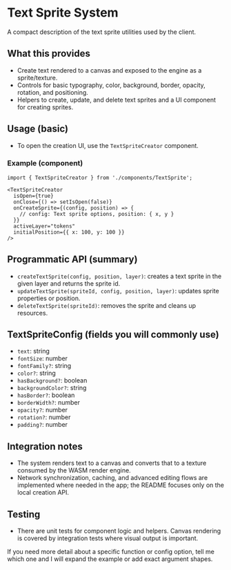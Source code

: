 # Text Sprite System

A compact description of the text sprite utilities used by the client.

## What this provides
- Create text rendered to a canvas and exposed to the engine as a sprite/texture.
- Controls for basic typography, color, background, border, opacity, rotation, and positioning.
- Helpers to create, update, and delete text sprites and a UI component for creating sprites.

## Usage (basic)
- To open the creation UI, use the `TextSpriteCreator` component.

### Example (component)

```tsx
import { TextSpriteCreator } from './components/TextSprite';

<TextSpriteCreator
  isOpen={true}
  onClose={() => setIsOpen(false)}
  onCreateSprite={(config, position) => {
    // config: Text sprite options, position: { x, y }
  }}
  activeLayer="tokens"
  initialPosition={{ x: 100, y: 100 }}
/>
```

## Programmatic API (summary)
- `createTextSprite(config, position, layer)`: creates a text sprite in the given layer and returns the sprite id.
- `updateTextSprite(spriteId, config, position, layer)`: updates sprite properties or position.
- `deleteTextSprite(spriteId)`: removes the sprite and cleans up resources.

## TextSpriteConfig (fields you will commonly use)
- `text`: string
- `fontSize`: number
- `fontFamily?`: string
- `color?`: string
- `hasBackground?`: boolean
- `backgroundColor?`: string
- `hasBorder?`: boolean
- `borderWidth?`: number
- `opacity?`: number
- `rotation?`: number
- `padding?`: number

## Integration notes
- The system renders text to a canvas and converts that to a texture consumed by the WASM render engine.
- Network synchronization, caching, and advanced editing flows are implemented where needed in the app; the README focuses only on the local creation API.

## Testing
- There are unit tests for component logic and helpers. Canvas rendering is covered by integration tests where visual output is important.

If you need more detail about a specific function or config option, tell me which one and I will expand the example or add exact argument shapes.